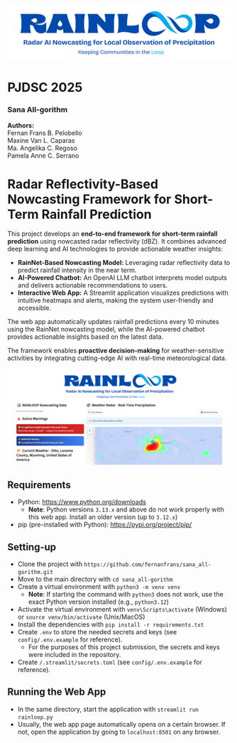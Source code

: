 ![Project Logo](assets/logo1.png)

# PJDSC 2025  
### Sana All-gorithm  

**Authors:**<br>
Fernan Frans B. Pelobello<br>
Maxine Van L. Caparas<br>
Ma. Angelika C. Regoso<br>
Pamela Anne C. Serrano

# Radar Reflectivity-Based Nowcasting Framework for Short-Term Rainfall Prediction

This project develops an **end-to-end framework for short-term rainfall prediction** using nowcasted radar reflectivity (dBZ). It combines advanced deep learning and AI technologies to provide actionable weather insights:

- **RainNet-Based Nowcasting Model:** Leveraging radar reflectivity data to predict rainfall intensity in the near term.  
- **AI-Powered Chatbot:** An OpenAI LLM chatbot interprets model outputs and delivers actionable recommendations to users.  
- **Interactive Web App:** A Streamlit application visualizes predictions with intuitive heatmaps and alerts, making the system user-friendly and accessible.

The web app automatically updates rainfall predictions every 10 minutes using the RainNet nowcasting model, while the AI-powered chatbot provides actionable insights based on the latest data.

The framework enables **proactive decision-making** for weather-sensitive activities by integrating cutting-edge AI with real-time meteorological data.

![Project Logo](assets/rainloop.png)
## Requirements
- Python: https://www.python.org/downloads
  - **Note**: Python versions `3.13.x` and above do not work properly with this web app. Install an older version (up to `3.12.x`)
- pip (pre-installed with Python): https://pypi.org/project/pip/

## Setting-up
- Clone the project with `https://github.com/fernanfrans/sana_all-gorithm.git`
- Move to the main directory with `cd sana_all-gorithm`
- Create a virtual environment with `python3 -m venv venv`
  - **Note**: If starting the command with `python3` does not work, use the exact Python version installed (e.g., `python3.12`)
- Activate the virtual environment with `venv\Scripts\activate` (Windows) or `source venv/bin/activate` (Unix/MacOS)
- Install the dependencies with `pip install -r requirements.txt`
- Create `.env` to store the needed secrets and keys (see `config/.env.example` for reference).
    - For the purposes of this project submission, the secrets and keys were included in the repository.
- Create `/.streamlit/secrets.toml` (see `config/.env.example` for reference).

## Running the Web App
- In the same directory, start the application with `streamlit run rainloop.py`
- Usually, the web app page automatically opens on a certain browser. If not, open the application by going to `localhost:8501` on any browser.
